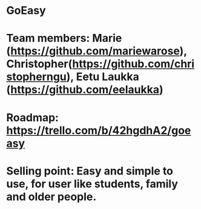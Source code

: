 # GoEasy
# Team members: Marie (https://github.com/mariewarose), Christopher(https://github.com/christopherngu), Eetu Laukka (https://github.com/eelaukka) 
# Roadmap: https://trello.com/b/42hgdhA2/goeasy
# Selling point: Easy and simple to use, for user like students, family and older people.
